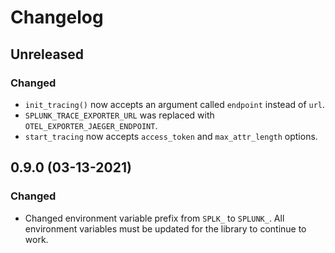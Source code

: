 # Changelog

## Unreleased

### Changed

- `init_tracing()` now accepts an argument called `endpoint` instead of `url`.
- `SPLUNK_TRACE_EXPORTER_URL` was replaced with `OTEL_EXPORTER_JAEGER_ENDPOINT`.
- `start_tracing` now accepts `access_token` and `max_attr_length` options.

## 0.9.0 (03-13-2021)

### Changed

- Changed environment variable prefix from `SPLK_` to `SPLUNK_`. All environment
  variables must be updated for the library to continue to work.